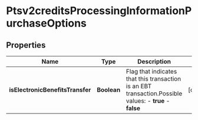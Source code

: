 
# Ptsv2creditsProcessingInformationPurchaseOptions

## Properties
Name | Type | Description | Notes
------------ | ------------- | ------------- | -------------
**isElectronicBenefitsTransfer** | **Boolean** | Flag that indicates that this transaction is an EBT transaction.Possible values: - **true** - **false**  |  [optional]



